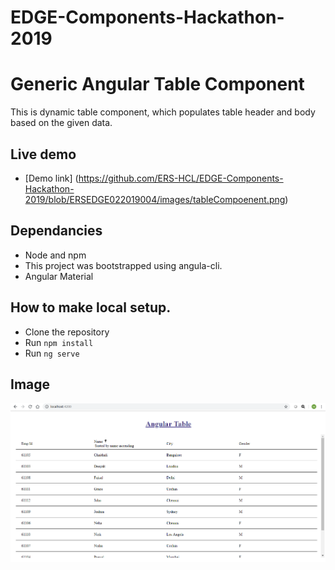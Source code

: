 # EDGE-Components-Hackathon-2019

# Generic Angular Table Component

This is dynamic table component, which populates table header and body based on the given data.

## Live demo

* [Demo link] (https://github.com/ERS-HCL/EDGE-Components-Hackathon-2019/blob/ERSEDGE022019004/images/tableCompoenent.png)

## Dependancies

* Node and npm
* This project was bootstrapped using angula-cli.
* Angular Material

## How to make local setup.

* Clone the repository
* Run `npm install` 
* Run `ng serve`

## Image
<img src="images/tableCompoenent.png"/>
